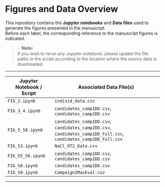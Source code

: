 # Figures and Data Overview

This repository contains the **Jupyter notebooks** and **Data files** used to generate the figures presented in the manuscript.  
Before each label, the corresponding reference to the manuscript figures is indicated.  

> 💡 **Note:**  
> If you wish to rerun any Jupyter notebook, please update the file paths in the script according to the location where the source data is downloaded.

---

| **Jupyter Notebook / Script** | **Associated Data File(s)** |
|-------------------------------|------------------------------|
| `FIG_2.ipynb` | `individ_data.csv` |
| `FIG_3_4.ipynb` | `candidates_camp1DD.csv`, `candidates_camp2DD.csv` |
| `FIG_5_S8.ipynb` | `candidates_camp1DD.csv`, `candidates_camp2DD.csv`, `candidates_camp1DD_Full.csv`, `candidates_camp2DD_Full.csv`|
| `FIG_S3.ipynb` | `NaCl_OT2_Data.csv` |
| `FIG_S5_S6.ipynb` | `candidates_camp1DD.csv`, `candidates_camp2DD.csv` |
| `FIG_S8.ipynb` | `candidates_camp1DD.csv` |
| `FIG_S9.ipynb` | `Campaign2MaxEval.csv` |

---

